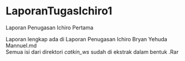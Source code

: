 # LaporanTugasIchiro1
Laporan Penugasan Ichiro Pertama

Laporan lengkap ada di Laporan Penugasan Ichiro Bryan Yehuda Mannuel.md  
Semua isi dari direktori _catkin_ws_ sudah di ekstrak dalam bentuk .Rar
